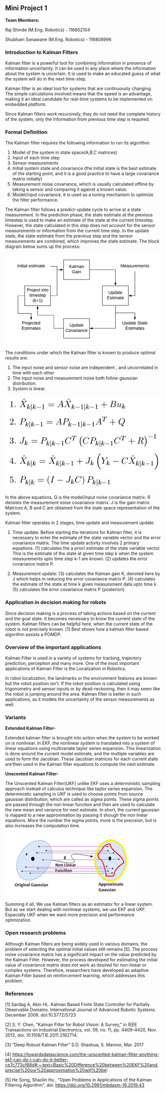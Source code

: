 ## Mini Project 1

**Team Members:**

Raj Shinde (M.Eng. Robotics) - 116852104

Shubham Sonawane (M.Eng. Robotics) - 116808996

### Introduction to Kalman Filters

Kalman filter is a powerful tool for combining information in presence of information uncertainty. It can be used in any place where the information about the system is uncertain. It is used to make an educated guess of what the system will do in the next time-step.

Kalman filter is an ideal tool for systems that are continuously changing. The simple calculations involved means that the speed is an advantage, making it an ideal candidate for real-time systems to be implemented on embedded platform.  

Since Kalman filters work recursively, they do not need the complete history of the system, only the information from previous time step is required. 

### Formal Definition

The Kalman filter requires the following information to run its algorithm:

1.	Model of the system in state space(A,B,C matrices)
2.	Input of each time step
3.	Sensor measurements
4.	Initial system state and covariance (the initial state is the best estimate of the starting point, and it is a good practice to have a large covariance matrix initially)
5.	Measurement noise covariance, which is usually calculated offline by taking a sensor and comparing it against a known value. 
6.	Model/input covariance, it is used as a tuning mechanism to optimize the filter performance. 

The Kalman filter follows a predict-update cycle to arrive at a state measurement. In the prediction phase, the state estimate at the previous timestep is used to make an estimate of the state at the current timestep. However, the state calculated in this step does not account for the sensor measurements or information from the current time step. In the update state, the state estimate from the previous step and the sensor measurements are combined, which improves the state estimate. The block diagram below sums up the process:

![BlockDiagram](img/BlockDiagram.png?style=centerme)


The conditions under which the Kalman filter is known to produce optimal results are:
1.	The input noise and sensor noise are independent , and uncorrelated in time with each other
2.	The input noise and measurement noise both follow gaussian distribution. 
3.	System is linear.

![Equations](img/equations.PNG?style=centerme)

In the above equations, Q is the model/input noise covariance matrix. R denotes the measurement noise covariance matrix. J is the gain matrix. Matrices A, B and C are 
obtained from the state space representation of the system. 

Kalman filter operates in 2 stages, time update and measurement update. 

1.	Time update: Before starting the iterations for Kalman filter, it is necessary to enter the estimate of the state variable vector and the error covariance matrix. The time update activity involves 2 primary equations. (1) calculates the a priori estimate of the state variable vector. This is the estimate of the state at given time step k when the system measurements upto time step k-1 are known. (2) updates the error covariance matrix P. 

2.	Measurement update: (3) calculates the Kalman gain K, denoted here by J which helps in reducing the error covariance matrix P. (4) calculates the estimate of the state at time k given measurement data upto time k. (5) calculates the error covariance matrix P (posteriori)

### Application in decision making for robots
Since decision making is a process of taking actions based on the current and the goal state. It becomes necessary to know the current state of the system. Kalman filters can be helpful here, when the current state of the robot is not precisely known. [1] Best shows how a kalman filter based algorithm assists a POMDP.

### Overview of the important applications

Kalman Filter is used in a variety of systems for tracking, trajectory prediction, perception and many more. One of the most important applications of Kalman Filter is the Localization in Robotics.

In robot localization, the landmarks or the environment features are known but the robot position isn’t. If the robot position is calculated using trigonometry and sensor inputs or by dead-reckoning, then it may seem like the robot is jumping around the area. Kalman filter is better in such applications, as it models the uncertainty of the sensor measurements as well. 

### Variants

**Extended Kalman Filter**-

Extended kalman filter is brought into action when the system to be worked on is nonlinear. In EKF, the nonlinear system is translated into a system of linear equations using multivariate taylor series expansion. This linearization is done around the current model estimate, and the multiple variables are used to form the Jacobian. These Jacobian matrices for each current state are’then used in the Kalman filter equations to compute the next estimate. 

**Unscented Kalman Filter**-

The Unscented Kalman Filter(UKF) unlike EKF uses a deterministic sampling approach instead of calculus technique like taylor series expansion. The deterministic sampling in UKF is used to choose points from source gaussian distribution, which are called as sigma points. These sigma points are  passed through the non linear function and then are used to calculate the new mean and variance for next estimate. In short, the current gaussian is mapped to a new approximation by passing it shough the non linear equations. More the number the sigma points, more is the precision, but is also increases the computation time.

![UKF](img/UKF.PNG)

Summing it all, We use Kalman filters as an estimator for a linear system. But as we start dealing with nonlinear systems, we use EKF and UKF. Especially UKF when we want more precision and performance optimization. 

### Open research problems

Although Kalman filters are being widely used in various domains, the problem of selecting the optimal initial values still remains [5]. The process noise covariance matrix has a significant impact on the value predicted by the Kalman Filter. However, the process developed for estimating the initial value of covariance matrix does not work as desired for non-linear or complex systems. Therefore, researchers have developed an adaptive Kalman Filter based on reinforcement learning, which addresses this problem. 

### References
[1]  Sardag A, Akin HL. Kalman Based Finite State Controller for Partially Observable Domains. International Journal of Advanced Robotic Systems. December 2006. doi:10.5772/5723
  

[2]  S. Y. Chen, "Kalman Filter for Robot Vision: A Survey," in IEEE Transactions on Industrial Electronics, vol. 59, no. 11, pp. 4409-4420, Nov. 2012, doi: 10.1109/TIE.2011.2162714.

[3]  “Deep Robust Kalman Filter” S.D. Shashua, S. Mannor, Mar. 2017

[4]  https://towardsdatascience.com/the-unscented-kalman-filter-anything-ekf-can-do-i-can-do-it-better-ce7c773cf88d#:~:text=Basic%20Difference%20between%20EKF%20and,precise%20our%20approximation%20will%20be!

[5] He Song, Shaolin Hu , “Open Problems in Applications of the Kalman Filtering Algorithm”, doi: https://doi.org/10.2991/mbdasm-19.2019.43
